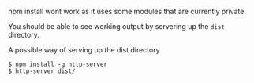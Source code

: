 npm install wont work as it uses some modules that are currently private.

You should be able to see working output by servering up the `dist` directory.

A possible way of serving up the dist directory

```
$ npm install -g http-server
$ http-server dist/
```
